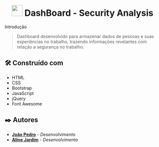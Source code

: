 <h1 align="center">
 <img src="image/title.png" width="35px;" alt=""/> DashBoard - Security Analysis
</h1>

Introdução
 > Dashboard desenvolvido para armazenar dados de pessoas e suas experiências no trabalho, trazendo informações revelantes com relação a segurança no trabalho.
 
## 🛠️ Construído com

* HTML
* CSS
* Bootstrap
* JavaScript
* jQuery
* Font Awesome

## ✒️ Autores

* **[João Pedro](https://github.com/JoaoPSGS)** - *Desenvolvimento* 
* **[Aline Jardim](https://github.com/AlineJardim1570)** - *Desenvolvimento* 
